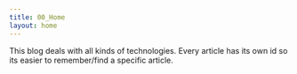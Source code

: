 ```yaml
---
title: 00_Home
layout: home
---
```


This blog deals with all kinds of technologies.
Every article has its own id so its easier to remember/find a specific article.



